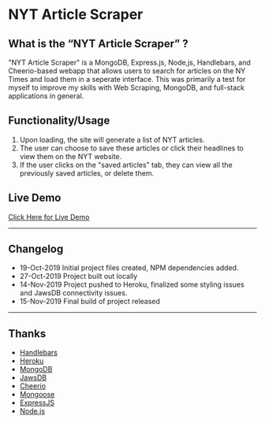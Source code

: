 # NYT Article Scraper

## What is the “NYT Article Scraper” ?

"NYT Article Scraper" is a MongoDB, Express.js, Node,js, Handlebars, and Cheerio-based webapp that allows users to search for articles on the NY Times and load them in a seperate interface. This was primarily a test for myself to improve my skills with Web Scraping, MongoDB, and full-stack applications in general.

## Functionality/Usage

1. Upon loading, the site will generate a list of NYT articles.
2. The user can choose to save these articles or click their headlines to view them on the NYT website. 
3. If the user clicks on the "saved articles" tab, they can view all the previously saved articles, or delete them. 

## Live Demo

[Click Here for Live Demo](https://serene-river-03594.herokuapp.com)

----
## Changelog
* 19-Oct-2019 Initial project files created, NPM dependencies added.
* 27-Oct-2019 Project built out locally
* 14-Nov-2019 Project pushed to Heroku, finalized some styling issues and JawsDB connectivity issues.
* 15-Nov-2019 Final build of project released

----
## Thanks

* [Handlebars](https://handlebarsjs.com/)
* [Heroku](https://www.heroku.com/)
* [MongoDB](https://www.mongodb.com/)
* [JawsDB](https://www.jawsdb.com/)
* [Cheerio](https://www.npmjs.com/package/cheerio)
* [Mongoose](https://www.npmjs.com/package/mongoose)
* [ExpressJS](https://www.expressjs.com)
* [Node.js](https://www.nodejs.org)
